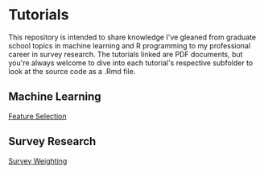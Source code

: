 # Tutorials

This repository is intended to share knowledge I've gleaned from graduate school topics in machine learning and R programming to my professional career in survey research. The tutorials linked are PDF documents, but you're always welcome to dive into each tutorial's respective subfolder to look at the source code as a .Rmd file.

## Machine Learning

[Feature Selection](https://github.com/danielbchen/tutorials/blob/main/Feature%20Selection/feature_selection.pdf)

## Survey Research

[Survey Weighting](https://github.com/danielbchen/tutorials/blob/main/Survey%20Weights/Understanding-Survey-Weights.pdf)
